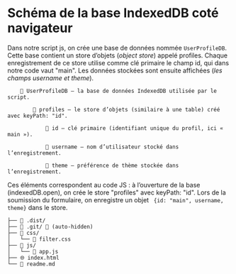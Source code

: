 # Schéma de la base IndexedDB coté navigateur

Dans notre script js, on crée une base de données nommée ```UserProfileDB```. Cette base contient un store d’objets (_object store_) appelé profiles. Chaque enregistrement de ce store utilise comme clé primaire le champ id, qui dans notre code vaut "main". Les données stockées sont ensuite affichées (_les champs username et theme_).
```
    📂 UserProfileDB – la base de données IndexedDB utilisée par le script.

        📂 profiles – le store d’objets (similaire à une table) créé avec keyPath: "id".

            🔑 id – clé primaire (identifiant unique du profil, ici « main »).

            👤 username – nom d’utilisateur stocké dans l’enregistrement.

            🎨 theme – préférence de thème stockée dans l’enregistrement.
```
Ces éléments correspondent au code JS : à l’ouverture de la base (indexedDB.open), on crée le store "profiles" avec keyPath: "id". Lors de la soumission du formulaire, on enregistre un objet ``` {id: "main", username, theme}``` dans le store.

```
├── 📁 .dist/
├── 📁 .git/ 🚫 (auto-hidden)
├── 📁 css/
│   └── 🎨 filter.css
├── 📁 js/
│   └── 📄 app.js
├── 🌐 index.html
└── 📖 readme.md
```